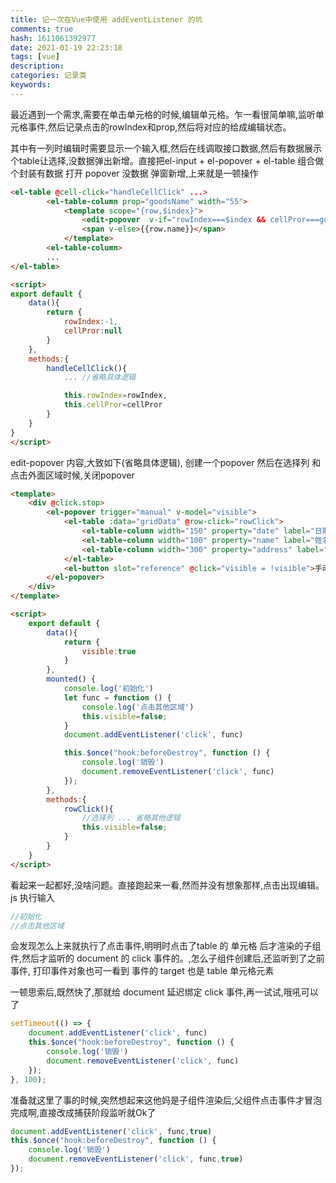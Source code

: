 ```yaml
---
title: 记一次在Vue中使用 addEventListener 的坑
comments: true
hash: 1611061392977
date: 2021-01-19 22:23:18
tags: [vue]
description:
categories: 记录类
keywords:
---
```


最近遇到一个需求,需要在单击单元格的时候,编辑单元格。乍一看很简单嘛,监听单元格事件,然后记录点击的rowIndex和prop,然后将对应的给成编辑状态。
<!--more-->
其中有一列时编辑时需要显示一个输入框,然后在线调取接口数据,然后有数据展示个table让选择,没数据弹出新增。直接把el-input + el-popover + el-table 组合做个封装有数据 打开 popover 没数据 弹窗新增,上来就是一顿操作

``` html
<el-table @cell-click="handleCellClick" ...>
        <el-table-column prop="goodsName" width="55">
            <template scope="{row,$index}">
                <edit-popover  v-if="rowIndex===$index && cellPror===goodsName"></edit-popover>
                <span v-else>{{row.name}}</span>
            </template>
        <el-table-column>
        ...
</el-table>

<script>
export default {
    data(){
        return {
            rowIndex:-1,
            cellPror:null
        }
    },
    methods:{
        handleCellClick(){
            ... //省略具体逻辑

            this.rowIndex=rowIndex,
            this.cellPror=cellPror
        }
    }
}
</script>
```
edit-popover 内容,大致如下(省略具体逻辑), 创建一个popover 然后在选择列 和 点击外面区域时候,关闭popover
```html
<template>
    <div @click.stop>
        <el-popover trigger="manual" v-model="visible">
            <el-table :data="gridData" @row-click="rowClick">
                <el-table-column width="150" property="date" label="日期"></el-table-column>
                <el-table-column width="100" property="name" label="姓名"></el-table-column>
                <el-table-column width="300" property="address" label="地址"></el-table-column>
            </el-table>
            <el-button slot="reference" @click="visible = !visible">手动激活</el-button>
        </el-popover>
    </div>
</template>

<script>
    export default {
        data(){
            return {
                visible:true
            }
        },
        mounted() {
            console.log('初始化')
            let func = function () {
                console.log('点击其他区域')
                this.visible=false;
            }
            document.addEventListener('click', func)

            this.$once("hook:beforeDestroy", function () {
                console.log('销毁')
                document.removeEventListener('click', func)
            });
        },
        methods:{
            rowClick(){
                //选择列 ... 省略其他逻辑
                this.visible=false;
            }
        }
    }
</script>

```
看起来一起都好,没啥问题。直接跑起来一看,然而并没有想象那样,点击出现编辑。
js 执行输入
``` js
//初始化
//点击其他区域
```
会发现怎么上来就执行了点击事件,明明时点击了table 的 单元格 后才渲染的子组件,然后才监听的 document 的 click 事件的。,怎么子组件创建后,还监听到了之前事件, 打印事件对象也可一看到 事件的 target 也是 table 单元格元素

一顿思索后,既然快了,那就给 document 延迟绑定 click 事件,再一试试,哦吼可以了
``` js
setTimeout(() => {
    document.addEventListener('click', func)
    this.$once("hook:beforeDestroy", function () {
        console.log('销毁')
        document.removeEventListener('click', func)
    });     
}, 100);
```

准备就这里了事的时候,突然想起来这他妈是子组件渲染后,父组件点击事件才冒泡完成啊,直接改成捕获阶段监听就Ok了
``` js
document.addEventListener('click', func,true)
this.$once("hook:beforeDestroy", function () {
    console.log('销毁')
    document.removeEventListener('click', func,true)
});
```
